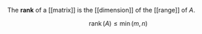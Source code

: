 The **rank** of a [[matrix]] is the [[dimension]] of the [[range]] of $A$. 

$$
\operatorname{rank}(A) \leq \min (m, n)
$$